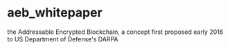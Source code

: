 # aeb_whitepaper
the Addressable Encrypted Blockchain, a concept first proposed early 2016 to US Department of Defense's DARPA
